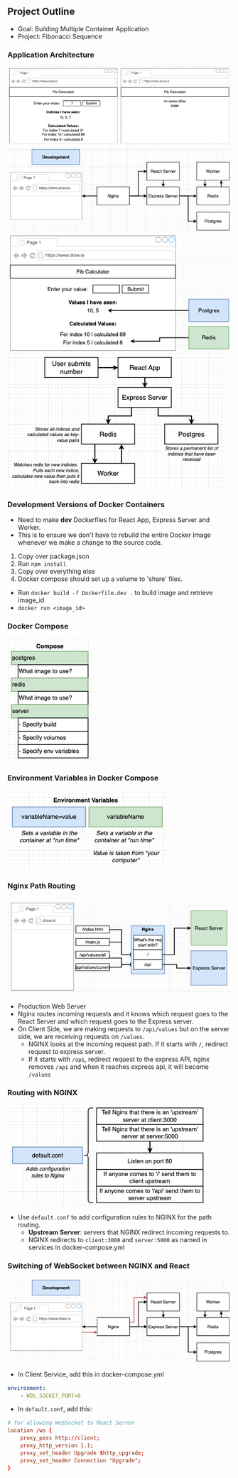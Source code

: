 ## Project Outline

- Goal: Building Multiple Container Application
- Project: Fibonacci Sequence

### Application Architecture

<img src="./diagrams/docker-34.png" />
<img src="./diagrams/docker-35.png" />
<img src="./diagrams/docker-36.png" />
<img src="./diagrams/docker-37.png" />

### Development Versions of Docker Containers

- Need to make **dev** Dockerfiles for React App, Express Server and Worker.
- This is to ensure we don't have to rebuild the entire Docker Image whenever we make a change to the source code.

1. Copy over package.json
2. Run `npm install`
3. Copy over everything else
4. Docker compose should set up a volume to 'share' files.

- Run `docker build -f Dockerfile.dev .` to build image and retrieve image_id
- `docker run <image_id>`

### Docker Compose

<img src="./diagrams/docker-39.png" />

### Environment Variables in Docker Compose

<img src="./diagrams/docker-40.png" />


### Nginx Path Routing

<img src="./diagrams/docker-41.png" />


- Production Web Server
- Nginx routes incoming requests and it knows which request goes to the React Server and which request goes to the Express server.
- On Client Side, we are making requests to `/api/values` but on the server side, we are receiving requests on `/values`.
  - NGINX looks at the incoming request path. If it starts with `/`, redirect request to express server.
  - If it starts with `/api`, redirect request to the express API, nginx removes `/api` and when it reaches express api, it will become `/values`

### Routing with NGINX

<img src="./diagrams/docker-42.png" />


- Use `default.conf` to add configuration rules to NGINX for the path routing.
    - **Upstream Server**: servers that NGINX redirect incoming requests to.
    - NGINX redirects to `client:3000` and `server:5000` as named in services in docker-compose.yml

### Switching of WebSocket between NGINX and React

<img src="./diagrams/docker-43.png" />

- In Client Service, add this in docker-compose.yml

```yaml
environment:
    - WDS_SOCKET_PORT=0
```

- In `default.conf`, add this:

```conf
# for allowing WebSocket to React Server
location /ws {
    proxy_pass http://client;
    proxy_http_version 1.1;
    proxy_set_header Upgrade $http_upgrade;
    proxy_set_header Connection "Upgrade";
}
```